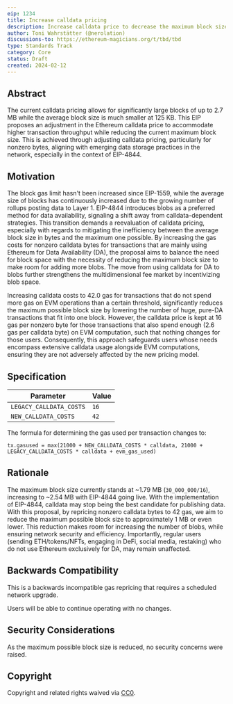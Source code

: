 ```yaml
---
eip: 1234
title: Increase calldata pricing
description: Increase calldata price to decrease the maximum block size
author: Toni Wahrstätter (@nerolation)
discussions-to: https://ethereum-magicians.org/t/tbd/tbd
type: Standards Track
category: Core
status: Draft
created: 2024-02-12
---
```




## Abstract

The current calldata pricing allows for significantly large blocks of up to 2.7 MB while the average block size is much smaller at 125 KB. 
This EIP proposes an adjustment in the Ethereum calldata price to accommodate higher transaction throughput while reducing the current maximum block size. 
This is achieved through adjusting calldata pricing, particularly for nonzero bytes, aligning with emerging data storage practices in the network, especially in the context of EIP-4844.


## Motivation

The block gas limit hasn't been increased since EIP-1559, while the average size of blocks has continuously increased due to the growing number of rollups posting data to Layer 1. 
EIP-4844 introduces blobs as a preferred method for data availability, signaling a shift away from calldata-dependent strategies. 
This transition demands a reevaluation of calldata pricing, especially with regards to mitigating the inefficiency between the average block size in bytes and the maximum one possible.
By increasing the gas costs for nonzero calldata bytes for transactions that are mainly using Ethereum for Data Availability (DA), the proposal aims to balance the need for block space with the necessity of reducing the maximum block size to make room for adding more blobs. The move from using calldata for DA to blobs further strengthens the multidimensional fee market by incentivizing blob space.

Increasing calldata costs to 42.0 gas for transactions that do not spend more gas on EVM operations than a certain threshold, significantly reduces the maximum possible block size by lowering the number of huge, pure-DA transactions that fit into one block.
However, the calldata price is kept at 16 gas per nonzero byte for those transactions that also spend enough (2.6 gas per calldata byte) on EVM computation, such that nothing changes for those users. Consequently, this approach safeguards users whose needs encompass extensive calldata usage alongside EVM computations, ensuring they are not adversely affected by the new pricing model.


## Specification

| Parameter | Value |
| - | - |
| `LEGACY_CALLDATA_COSTS` | `16` |
| `NEW_CALLDATA_COSTS` | `42` |

The formula for determining the gas used per transaction changes to:

`tx.gasused = max(21000 + NEW_CALLDATA_COSTS * calldata, 21000 + LEGACY_CALLDATA_COSTS * calldata + evm_gas_used)`

## Rationale

The maximum block size currently stands at ~1.79 MB (`30_000_000/16`), increasing to ~2.54 MB with EIP-4844 going live. 
With the implementation of EIP-4844, calldata may stop being the best candidate for publishing data.
With this proposal, by repricing nonzero calldata bytes to 42 gas, we aim to reduce the maximum possible block size to approximately 1 MB or even lower.
This reduction makes room for increasing the number of blobs, while ensuring network security and efficiency. 
Importantly, regular users (sending ETH/tokens/NFTs, engaging in DeFi, social media, restaking) who do not use Ethereum exclusively for DA, may remain unaffected.



## Backwards Compatibility

This is a backwards incompatible gas repricing that requires a scheduled network upgrade.

Users will be able to continue operating with no changes.

## Security Considerations

As the maximum possible block size is reduced, no security concerns were raised.

## Copyright

Copyright and related rights waived via [CC0](../LICENSE.md).
 
